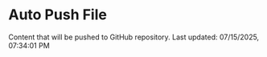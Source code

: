 # Auto Push File

Content that will be pushed to GitHub repository.
Last updated: 07/15/2025, 07:34:01 PM